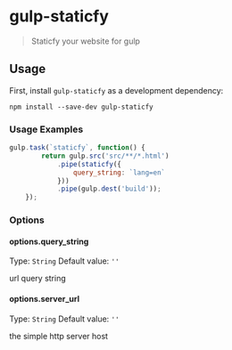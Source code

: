 # gulp-staticfy
> Staticfy your website for gulp

## Usage

First, install `gulp-staticfy` as a development dependency:

```shell
npm install --save-dev gulp-staticfy
```

### Usage Examples

```js
gulp.task(`staticfy`, function() {
        return gulp.src('src/**/*.html')
            .pipe(staticfy({
                query_string: `lang=en`
            }))
            .pipe(gulp.dest('build'));
    });
```

### Options

#### options.query_string
Type: `String`
Default value: `''`

url query string

#### options.server_url
Type: `String`
Default value: `''`

the simple http server host
